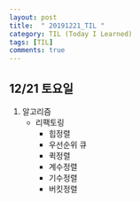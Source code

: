 ```yaml
---
layout: post
title:  " 20191221_TIL "
category: TIL (Today I Learned)
tags: [TIL]
comments: true
---
```




## 12/21 토요일



1. 알고리즘
   - 리팩토링 
     - 힙정렬
     - 우선순위  큐
     - 퀵정렬
     - 계수정렬
     - 기수정렬
     - 버킷정렬 

